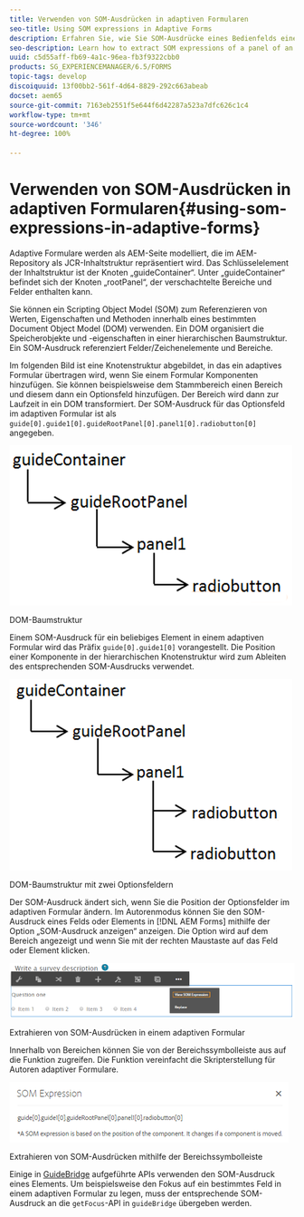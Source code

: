 ```yaml
---
title: Verwenden von SOM-Ausdrücken in adaptiven Formularen
seo-title: Using SOM expressions in Adaptive Forms
description: Erfahren Sie, wie Sie SOM-Ausdrücke eines Bedienfelds eines adaptiven Formulars extrahieren.
seo-description: Learn how to extract SOM expressions of a panel of an Adaptive Form.
uuid: c5d55aff-fb69-4a1c-96ea-fb3f9322cbb0
products: SG_EXPERIENCEMANAGER/6.5/FORMS
topic-tags: develop
discoiquuid: 13f00bb2-561f-4d64-8829-292c663abeab
docset: aem65
source-git-commit: 7163eb2551f5e644f6d42287a523a7dfc626c1c4
workflow-type: tm+mt
source-wordcount: '346'
ht-degree: 100%

---
```



# Verwenden von SOM-Ausdrücken in adaptiven Formularen{#using-som-expressions-in-adaptive-forms}

Adaptive Formulare werden als AEM-Seite modelliert, die im AEM-Repository als JCR-Inhaltstruktur repräsentiert wird. Das Schlüsselelement der Inhaltstruktur ist der Knoten „guideContainer“. Unter „guideContainer“ befindet sich der Knoten „rootPanel“, der verschachtelte Bereiche und Felder enthalten kann.

Sie können ein Scripting Object Model (SOM) zum Referenzieren von Werten, Eigenschaften und Methoden innerhalb eines bestimmten Document Object Model (DOM) verwenden. Ein DOM organisiert die Speicherobjekte und -eigenschaften in einer hierarchischen Baumstruktur. Ein SOM-Ausdruck referenziert Felder/Zeichenelemente und Bereiche.

Im folgenden Bild ist eine Knotenstruktur abgebildet, in das ein adaptives Formular übertragen wird, wenn Sie einem Formular Komponenten hinzufügen. Sie können beispielsweise dem Stammbereich einen Bereich und diesem dann ein Optionsfeld hinzufügen. Der Bereich wird dann zur Laufzeit in ein DOM transformiert. Der SOM-Ausdruck für das Optionsfeld im adaptiven Formular ist als `guide[0].guide1[0].guideRootPanel[0].panel1[0].radiobutton[0]` angegeben.

![DOM-Baumstruktur](assets/hierarchy.png)

DOM-Baumstruktur

Einem SOM-Ausdruck für ein beliebiges Element in einem adaptiven Formular wird das Präfix `guide[0].guide1[0]` vorangestellt. Die Position einer Komponente in der hierarchischen Knotenstruktur wird zum Ableiten des entsprechenden SOM-Ausdrucks verwendet.

![DOM-Baumstruktur mit zwei Optionsfeldern](assets/hierarchy_radio_button.png)

DOM-Baumstruktur mit zwei Optionsfeldern

Der SOM-Ausdruck ändert sich, wenn Sie die Position der Optionsfelder im adaptiven Formular ändern. Im Autorenmodus können Sie den SOM-Ausdruck eines Felds oder Elements in [!DNL AEM Forms] mithilfe der Option „SOM-Ausdruck anzeigen“ anzeigen. Die Option wird auf dem Bereich angezeigt und wenn Sie mit der rechten Maustaste auf das Feld oder Element klicken.

![Extrahieren von SOM-Ausdrücken in einem adaptiven Formular](assets/som-expressions.png)

Extrahieren von SOM-Ausdrücken in einem adaptiven Formular

Innerhalb von Bereichen können Sie von der Bereichssymbolleiste aus auf die Funktion zugreifen. Die Funktion vereinfacht die Skripterstellung für Autoren adaptiver Formulare.

![Extrahieren von SOM-Ausdrücken mithilfe der Bereichssymbolleiste](assets/som-expression.png)

Extrahieren von SOM-Ausdrücken mithilfe der Bereichssymbolleiste

Einige in [GuideBridge](https://helpx.adobe.com/de/aem-forms/6/javascript-api/GuideBridge.html) aufgeführte APIs verwenden den SOM-Ausdruck eines Elements. Um beispielsweise den Fokus auf ein bestimmtes Feld in einem adaptiven Formular zu legen, muss der entsprechende SOM-Ausdruck an die `getFocus`-API in `guideBridge` übergeben werden.
